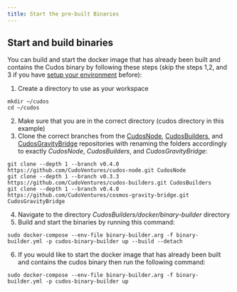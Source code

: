 ```yaml
---
title: Start the pre-built Binaries
---
```


## Start and build binaries

You can build and start the docker image that has already been built and contains the Cudos binary by following these steps (skip the steps 1,2, and 3 if you have [setup your environment](/build/prerequisites.html) before):
1. Create a directory to use as your workspace
```
mkdir ~/cudos
cd ~/cudos
```
2. Make sure that you are in the correct directory (cudos directory in this example)
3. Clone the correct branches from the [CudosNode](https://github.com/CudoVentures/cudos-node), [CudosBuilders](https://github.com/CudoVentures/cudos-builders), and [CudosGravityBridge](https://github.com/CudoVentures/cosmos-gravity-bridge) repositories with renaming the folders accordingly to exactly _CudosNode_, _CudosBuilders_, and _CudosGravityBridge_:
```
git clone --depth 1 --branch v0.4.0 https://github.com/CudoVentures/cudos-node.git CudosNode
git clone --depth 1 --branch v0.3.3  https://github.com/CudoVentures/cudos-builders.git CudosBuilders
git clone --depth 1 --branch v0.4.0 https://github.com/CudoVentures/cosmos-gravity-bridge.git CudosGravityBridge
```
4. Navigate to the directory _CudosBuilders/docker/binary-builder_ directory
5. Build and start the binaries by running this command:
```
sudo docker-compose --env-file binary-builder.arg -f binary-builder.yml -p cudos-binary-builder up --build --detach
```
6. If you would like to start the docker image that has already been built and contains the cudos binary then run the following command:
```
sudo docker-compose --env-file binary-builder.arg -f binary-builder.yml -p cudos-binary-builder up
```

